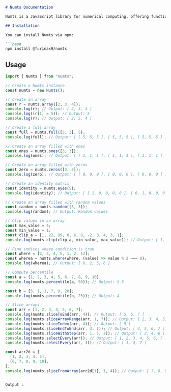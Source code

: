 ```markdown
# Numts Documentation

Numts is a JavaScript library for numerical computing, offering functionality similar to NumPy in Python.

## Installation

You can install Numts via npm:

```bash
npm install @furinax9/numts
```

## Usage

```javascript
import { Numts } from "numts";

// Create a Numts instance
const numts = new Numts();

// Create an array
const r = numts.array([2, 3, 4]);
console.log(r); // Output: [ 2, 3, 4 ]
console.log((r[1] = 5)); // Output: 5
console.log(r); // Output: [ 2, 5, 4 ]

// Create a full array
const full = numts.full([3, 3], 5);
console.log(full); // Output: [ [ 5, 5, 5 ], [ 5, 5, 5 ], [ 5, 5, 5 ] ]

// Create an array filled with ones
const ones = numts.ones([3, 3]);
console.log(ones); // Output: [ [ 1, 1, 1 ], [ 1, 1, 1 ], [ 1, 1, 1 ] ]

// Create an array filled with zeros
const zero = numts.zeros([3, 3]);
console.log(zero); // Output: [ [ 0, 0, 0 ], [ 0, 0, 0 ], [ 0, 0, 0 ] ]

// Create an identity matrix
const identity = numts.eyes(5);
console.log(identity); // Output: [ [ 1, 0, 0, 0, 0 ], [ 0, 1, 0, 0, 0 ], [ 0, 0, 1, 0, 0 ], [ 0, 0, 0, 1, 0 ], [ 0, 0, 0, 0, 1 ] ]

// Create an array filled with random values
const random = numts.random([3, 3]);
console.log(random); // Output: Random values

// Clip values in an array
const max_value = 4;
const min_value = 1;
const clip_a = [1, 22, 99, 0, 6, 8, -2, 3, 4, 3, 1];
console.log(numts.clip(clip_a, min_value, max_value)); // Output: [ 1, 4, 4, 1, 4, 4, 1, 3, 4, 3, 1 ]

// Find indices where condition is true
const where = [2, 3, 4, 5, 1, 2, 12];
const wherea = numts.where(where, (value) => value % 2 === 0);
console.log(wherea); // Output: [ 0, 2, 5, 6 ]

// Compute percentile
const a = [1, 2, 3, 4, 5, 6, 7, 8, 9, 10];
console.log(numts.percentile(a, 50)); // Output: 5.5

const b = [5, 1, 3, 7, 9, 20];
console.log(numts.percentile(b, 25)); // Output: 4

// Slice arrays
const arr = [1, 2, 3, 4, 5, 6, 7];
console.log(numts.sliceToEnd(arr, 4)); // Output: [ 5, 6, 7 ]
console.log(numts.sliceArrayRange(arr, 1, 7)); // Output: [ 2, 3, 4, 5, 6, 7 ]
console.log(numts.sliceIndex(arr, 4)); // Output: [ 5 ]
console.log(numts.sliceEndToEnd(arr, 3, 1)); // Output: [ 4, 5, 6, 7 ]
console.log(numts.sliceWithStep(arr, 1, 5, 2)); // Output: [ 2, 4, 6 ]
console.log(numts.selectEvery(arr)); // Output: [ 1, 2, 3, 4, 5, 6, 7 ]
console.log(numts.selectEvery(arr, 3)); // Output: [ 1, 4, 7 ]

const arr2d = [
  [1, 2, 3, 4, 5],
  [6, 7, 8, 9, 10],
];
console.log(numts.sliceFromArray(arr2d[1], 1, 4)); // Output: [ 7, 8, 9 ]
```

```

Output :